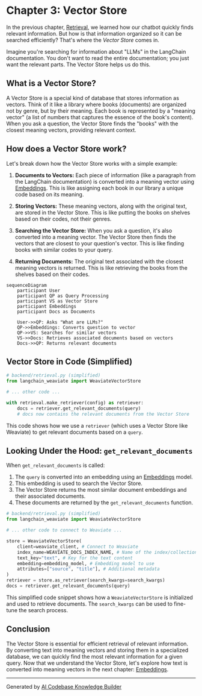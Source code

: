 # Chapter 3: Vector Store

In the previous chapter, [Retrieval](02_retrieval_.md), we learned how our chatbot quickly finds relevant information.  But how is that information organized so it can be searched efficiently?  That's where the *Vector Store* comes in.

Imagine you're searching for information about "LLMs" in the LangChain documentation.  You don't want to read the entire documentation; you just want the relevant parts. The Vector Store helps us do this.

## What is a Vector Store?

A Vector Store is a special kind of database that stores information as vectors.  Think of it like a library where books (documents) are organized not by genre, but by their meaning.  Each book is represented by a "meaning vector" (a list of numbers that captures the essence of the book's content).  When you ask a question, the Vector Store finds the "books" with the closest meaning vectors, providing relevant context.

## How does a Vector Store work?

Let's break down how the Vector Store works with a simple example:

1. **Documents to Vectors:** Each piece of information (like a paragraph from the LangChain documentation) is converted into a meaning vector using [Embeddings](04_embeddings_.md).  This is like assigning each book in our library a unique code based on its meaning.

2. **Storing Vectors:** These meaning vectors, along with the original text, are stored in the Vector Store.  This is like putting the books on shelves based on their codes, not their genres.

3. **Searching the Vector Store:**  When you ask a question, it's also converted into a meaning vector. The Vector Store then finds the vectors that are closest to your question's vector. This is like finding books with similar codes to your query.

4. **Returning Documents:** The original text associated with the closest meaning vectors is returned. This is like retrieving the books from the shelves based on their codes.

```mermaid
sequenceDiagram
    participant User
    participant QP as Query Processing
    participant VS as Vector Store
    participant Embeddings
    participant Docs as Documents

    User->>QP: Asks "What are LLMs?"
    QP->>Embeddings: Converts question to vector
    QP->>VS: Searches for similar vectors
    VS->>Docs: Retrieves associated documents based on vectors
    Docs->>QP: Returns relevant documents
```

## Vector Store in Code (Simplified)

```python
# backend/retrieval.py (simplified)
from langchain_weaviate import WeaviateVectorStore

# ... other code ...

with retrieval.make_retriever(config) as retriever:
    docs = retriever.get_relevant_documents(query)
    # docs now contains the relevant documents from the Vector Store
```

This code shows how we use a `retriever` (which uses a Vector Store like Weaviate) to get relevant documents based on a `query`.

## Looking Under the Hood: `get_relevant_documents`

When `get_relevant_documents` is called:

1. The `query` is converted into an embedding using an [Embeddings](04_embeddings_.md) model.
2. This embedding is used to search the Vector Store.
3. The Vector Store returns the most similar document embeddings and their associated documents.
4. These documents are returned by the `get_relevant_documents` function.

```python
# backend/retrieval.py (simplified)
from langchain_weaviate import WeaviateVectorStore

# ... other code to connect to Weaviate ...

store = WeaviateVectorStore(
    client=weaviate_client, # Connect to Weaviate
    index_name=WEAVIATE_DOCS_INDEX_NAME, # Name of the index/collection
    text_key="text", # Key for the text content
    embedding=embedding_model, # Embedding model to use
    attributes=["source", "title"], # Additional metadata
)
retriever = store.as_retriever(search_kwargs=search_kwargs)
docs = retriever.get_relevant_documents(query)
```

This simplified code snippet shows how a `WeaviateVectorStore` is initialized and used to retrieve documents.  The `search_kwargs` can be used to fine-tune the search process.

## Conclusion

The Vector Store is essential for efficient retrieval of relevant information. By converting text into meaning vectors and storing them in a specialized database, we can quickly find the most relevant information for a given query.  Now that we understand the Vector Store, let's explore how text is converted into meaning vectors in the next chapter: [Embeddings](04_embeddings_.md).


---

Generated by [AI Codebase Knowledge Builder](https://github.com/The-Pocket/Tutorial-Codebase-Knowledge)
